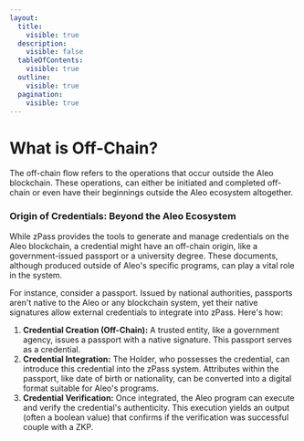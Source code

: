 ```yaml
---
layout:
  title:
    visible: true
  description:
    visible: false
  tableOfContents:
    visible: true
  outline:
    visible: true
  pagination:
    visible: true
---
```


# What is Off-Chain?

The off-chain flow refers to the operations that occur outside the Aleo blockchain. These operations, can either be initiated and completed off-chain or even have their beginnings outside the Aleo ecosystem altogether.

### **Origin of Credentials: Beyond the Aleo Ecosystem**

While zPass provides the tools to generate and manage credentials on the Aleo blockchain, a credential might have an off-chain origin, like a government-issued passport or a university degree. These documents, although produced outside of Aleo's specific programs, can play a vital role in the system.

For instance, consider a passport. Issued by national authorities, passports aren't native to the Aleo or any blockchain system, yet their native signatures allow external credentials to integrate into zPass. Here's how:

1. **Credential Creation (Off-Chain):** A trusted entity, like a government agency, issues a passport with a native signature. This passport serves as a credential.
2. **Credential Integration:** The Holder, who possesses the credential, can introduce this credential into the zPass system. Attributes within the passport, like date of birth or nationality, can be converted into a digital format suitable for Aleo's programs.
3. **Credential Verification:** Once integrated, the Aleo program can execute and verify the credential's authenticity. This execution yields an output (often a boolean value) that confirms if the verification was successful couple with a ZKP.
